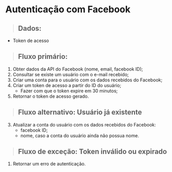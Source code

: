 # Autenticação com Facebook

> ## Dados:
* Token de acesso

> ## Fluxo primário:
1. Obter dados da API do Facebook (nome, email, facebook ID);
2. Consultar se existe um usuário com o e-mail recebido;
3. Criar uma conta para o usuário com os dados recebidos do Facebook;
4. Criar um token de acesso a partir do ID do usuário;
    - Fazer com que o token expire em 30 minutos;
5. Retornar o token de acesso gerado.

> ## Fluxo alternativo: Usuário já existente
3. Atualizar a conta do usuário com os dados recebidos do Facebook:
    - facebook ID;
    - nome, caso a conta do usuário ainda não possua nome.

> ## Fluxo de exceção: Token inválido ou expirado
1. Retornar um erro de autenticação.
